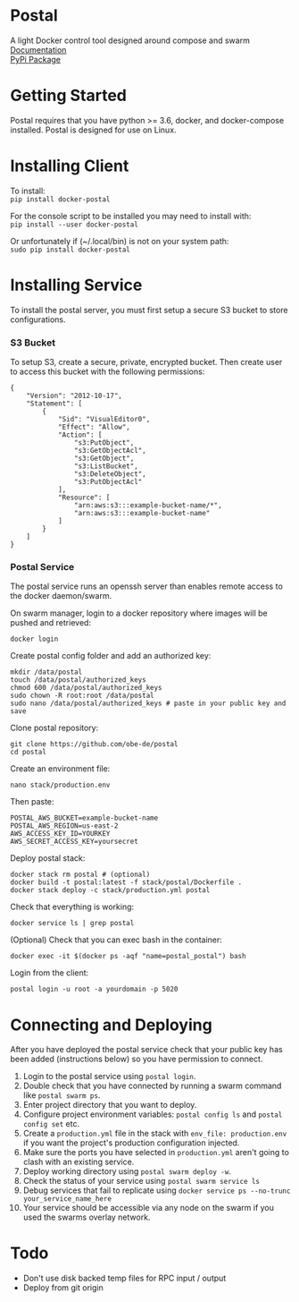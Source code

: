 # Postal
A light Docker control tool designed around compose and swarm  
[Documentation](https://github.com/obe-de/postal)  
[PyPi Package](https://pypi.org/project/docker-postal/)  


# Getting Started
Postal requires that you have python >= 3.6, docker, and docker-compose installed. Postal is designed for use on Linux.

# Installing Client
To install:  
`pip install docker-postal`

For the console script to be installed you may need to install with:  
`pip install --user docker-postal`

Or unfortunately if (~/.local/bin) is not on your system path:  
`sudo pip install docker-postal`

# Installing Service
To install the postal server, you must first setup a secure S3 bucket to store configurations.

### S3 Bucket
To setup S3, create a secure, private, encrypted bucket. Then create user to access this bucket with the following
permissions:

```
{
    "Version": "2012-10-17",
    "Statement": [
        {
            "Sid": "VisualEditor0",
            "Effect": "Allow",
            "Action": [
                "s3:PutObject",
                "s3:GetObjectAcl",
                "s3:GetObject",
                "s3:ListBucket",
                "s3:DeleteObject",
                "s3:PutObjectAcl"
            ],
            "Resource": [
                "arn:aws:s3:::example-bucket-name/*",
                "arn:aws:s3:::example-bucket-name"
            ]
        }
    ]
}
```

### Postal Service
The postal service runs an openssh server than enables remote access to the docker daemon/swarm.


On swarm manager, login to a docker repository where images will be pushed and retrieved:
```
docker login
```


Create postal config folder and add an authorized key:
```
mkdir /data/postal
touch /data/postal/authorized_keys
chmod 600 /data/postal/authorized_keys
sudo chown -R root:root /data/postal
sudo nano /data/postal/authorized_keys # paste in your public key and save
```

Clone postal repository:
```
git clone https://github.com/obe-de/postal
cd postal
```

Create an environment file:
```
nano stack/production.env
```

Then paste:
```
POSTAL_AWS_BUCKET=example-bucket-name
POSTAL_AWS_REGION=us-east-2
AWS_ACCESS_KEY_ID=YOURKEY
AWS_SECRET_ACCESS_KEY=yoursecret
```

Deploy postal stack:
```
docker stack rm postal # (optional)
docker build -t postal:latest -f stack/postal/Dockerfile .
docker stack deploy -c stack/production.yml postal
```

Check that everything is working:
```
docker service ls | grep postal
```

(Optional) Check that you can exec bash in the container:
```
docker exec -it $(docker ps -aqf "name=postal_postal") bash
```

Login from the client:
```
postal login -u root -a yourdomain -p 5020
```

# Connecting and Deploying
After you have deployed the postal service check that your public key has been added (instructions below) so
you have permission to connect.

1. Login to the postal service using `postal login`.  
2. Double check that you have connected by running a swarm command like `postal swarm ps`.  
3. Enter project directory that you want to deploy.  
4. Configure project environment variables: `postal config ls` and `postal config set` etc.
5. Create a `production.yml` file in the stack with `env_file: production.env` if you want the
   project's production configuration injected.
6. Make sure the ports you have selected in `production.yml` aren't going to clash with an
   existing service.
7. Deploy working directory using `postal swarm deploy -w`.  
8. Check the status of your service using `postal swarm service ls`
9. Debug services that fail to replicate using `docker service ps --no-trunc your_service_name_here`
10. Your service should be accessible via any node on the swarm if you used the swarms overlay network.

# Todo
* Don't use disk backed temp files for RPC input / output
* Deploy from git origin
